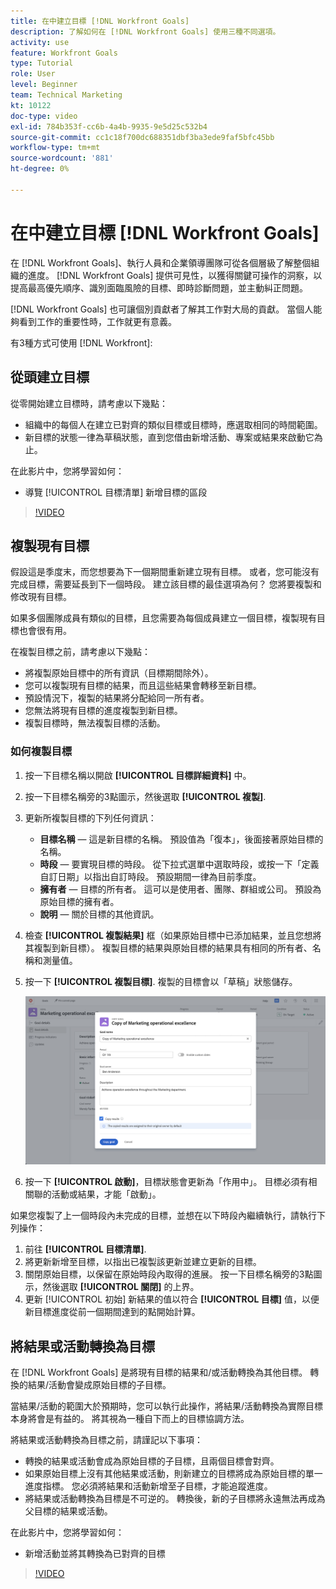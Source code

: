 ```yaml
---
title: 在中建立目標 [!DNL Workfront Goals]
description: 了解如何在 [!DNL Workfront Goals] 使用三種不同選項。
activity: use
feature: Workfront Goals
type: Tutorial
role: User
level: Beginner
team: Technical Marketing
kt: 10122
doc-type: video
exl-id: 784b353f-cc6b-4a4b-9935-9e5d25c532b4
source-git-commit: cc1c18f700dc688351dbf3ba3ede9faf5bfc45bb
workflow-type: tm+mt
source-wordcount: '881'
ht-degree: 0%

---
```


# 在中建立目標 [!DNL Workfront Goals]

在 [!DNL Workfront Goals]、執行人員和企業領導團隊可從各個層級了解整個組織的進度。 [!DNL Workfront Goals] 提供可見性，以獲得關鍵可操作的洞察，以提高最高優先順序、識別面臨風險的目標、即時診斷問題，並主動糾正問題。

[!DNL Workfront Goals] 也可讓個別貢獻者了解其工作對大局的貢獻。 當個人能夠看到工作的重要性時，工作就更有意義。

有3種方式可使用 [!DNL Workfront]:

## 從頭建立目標

從零開始建立目標時，請考慮以下幾點：

* 組織中的每個人在建立已對齊的類似目標或目標時，應選取相同的時間範圍。
* 新目標的狀態一律為草稿狀態，直到您借由新增活動、專案或結果來啟動它為止。

在此影片中，您將學習如何：

* 導覽 [!UICONTROL 目標清單] 新增目標的區段

>[!VIDEO](https://video.tv.adobe.com/v/335191/?quality=12)

## 複製現有目標

假設這是季度末，而您想要為下一個期間重新建立現有目標。 或者，您可能沒有完成目標，需要延長到下一個時段。 建立該目標的最佳選項為何？ 您將要複製和修改現有目標。

如果多個團隊成員有類似的目標，且您需要為每個成員建立一個目標，複製現有目標也會很有用。

在複製目標之前，請考慮以下幾點：

* 將複製原始目標中的所有資訊（目標期間除外）。
* 您可以複製現有目標的結果，而且這些結果會轉移至新目標。
* 預設情況下，複製的結果將分配給同一所有者。
* 您無法將現有目標的進度複製到新目標。
* 複製目標時，無法複製目標的活動。

### 如何複製目標

1. 按一下目標名稱以開啟 **[!UICONTROL 目標詳細資料]** 中。
1. 按一下目標名稱旁的3點圖示，然後選取 **[!UICONTROL 複製]**.
1. 更新所複製目標的下列任何資訊：
   * **目標名稱** — 這是新目標的名稱。 預設值為「復本」，後面接著原始目標的名稱。
   * **時段** — 要實現目標的時段。 從下拉式選單中選取時段，或按一下「定義自訂日期」以指出自訂時段。 預設期間一律為目前季度。
   * **擁有者** — 目標的所有者。 這可以是使用者、團隊、群組或公司。 預設為原始目標的擁有者。
   * **說明** — 關於目標的其他資訊。

1. 檢查 **[!UICONTROL 複製結果]** 框（如果原始目標中已添加結果，並且您想將其複製到新目標）。 複製目標的結果與原始目標的結果具有相同的所有者、名稱和測量值。

1. 按一下 **[!UICONTROL 複製目標]**. 複製的目標會以「草稿」狀態儲存。

   ![的影像 [!UICONTROL 目標詳細資料] 面板 [!DNL Workfront Goals] 和 [!UICONTROL 複製] 選項](assets/03-workfront-goals-copy-a-goal.png)

1. 按一下 **[!UICONTROL 啟動]**，目標狀態會更新為「作用中」。 目標必須有相關聯的活動或結果，才能「啟動」。

如果您複製了上一個時段內未完成的目標，並想在以下時段內繼續執行，請執行下列操作：

1. 前往 **[!UICONTROL 目標清單]**.
1. 將更新新增至目標，以指出已複製該更新並建立更新的目標。
1. 關閉原始目標，以保留在原始時段內取得的進展。 按一下目標名稱旁的3點圖示，然後選取 **[!UICONTROL 關閉]** 的上界。
1. 更新 [!UICONTROL 初始] 新結果的值以符合 **[!UICONTROL 目標]** 值，以便新目標進度從前一個期間達到的點開始計算。

## 將結果或活動轉換為目標

在 [!DNL Workfront Goals] 是將現有目標的結果和/或活動轉換為其他目標。 轉換的結果/活動會變成原始目標的子目標。

當結果/活動的範圍大於預期時，您可以執行此操作，將結果/活動轉換為實際目標本身將會是有益的。 將其視為一種自下而上的目標協調方法。

將結果或活動轉換為目標之前，請謹記以下事項：

* 轉換的結果或活動會成為原始目標的子目標，且兩個目標會對齊。
* 如果原始目標上沒有其他結果或活動，則新建立的目標將成為原始目標的單一進度指標。 您必須將結果和活動新增至子目標，才能追蹤進度。
* 將結果或活動轉換為目標是不可逆的。 轉換後，新的子目標將永遠無法再成為父目標的結果或活動。

在此影片中，您將學習如何：

* 新增活動並將其轉換為已對齊的目標

>[!VIDEO](https://video.tv.adobe.com/v/335192/?quality=12)

